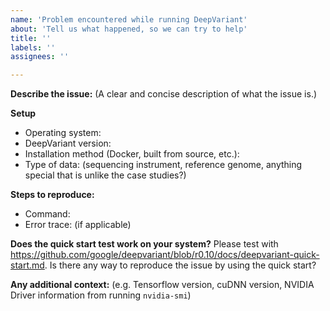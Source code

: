 ```yaml
---
name: 'Problem encountered while running DeepVariant'
about: 'Tell us what happened, so we can try to help'
title: ''
labels: ''
assignees: ''

---
```


**Describe the issue:**
(A clear and concise description of what the issue is.)

**Setup**
  - Operating system:
  - DeepVariant version:
  - Installation method (Docker, built from source, etc.):
  - Type of data: (sequencing instrument, reference genome, anything special that is unlike the case studies?)

**Steps to reproduce:**
  - Command:
  - Error trace: (if applicable)

**Does the quick start test work on your system?**
Please test with https://github.com/google/deepvariant/blob/r0.10/docs/deepvariant-quick-start.md.
Is there any way to reproduce the issue by using the quick start?

**Any additional context:**
(e.g. Tensorflow version, cuDNN version, NVIDIA Driver information from running `nvidia-smi`)
